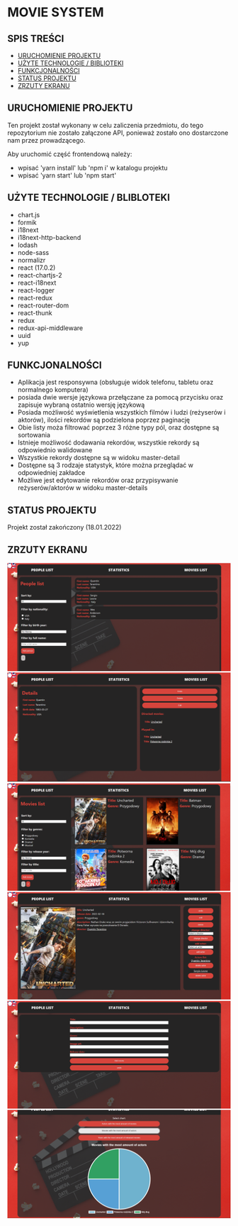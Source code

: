# MOVIE SYSTEM

## SPIS TREŚCI

- [URUCHOMIENIE PROJEKTU](#uruchomienie-projektu)
- [UŻYTE TECHNOLOGIE / BIBLIOTEKI](#użyte-technologie-/-biblioteki)
- [FUNKCJONALNOŚCI](#funkcjonalności)
- [STATUS PROJEKTU](#status-projektu)
- [ZRZUTY EKRANU](#zrzuty-ekranu)

## URUCHOMIENIE PROJEKTU

Ten projekt został wykonany w celu zaliczenia przedmiotu, do tego repozytorium nie zostało załączone API, ponieważ zostało ono dostarczone nam przez prowadzącego.

Aby uruchomić część frontendową należy:

- wpisać 'yarn install' lub 'npm i' w katalogu projektu
- wpisać 'yarn start' lub 'npm start'

## UŻYTE TECHNOLOGIE / BLIBLOTEKI

- chart.js
- formik
- i18next
- i18next-http-backend
- lodash
- node-sass
- normalizr
- react (17.0.2)
- react-chartjs-2
- react-i18next
- react-logger
- react-redux
- react-router-dom
- react-thunk
- redux
- redux-api-middleware
- uuid
- yup

## FUNKCJONALNOŚCI

- Aplikacja jest responsywna (obsługuje widok telefonu, tabletu oraz normalnego komputera)
- posiada dwie wersje językowa przełączane za pomocą przycisku oraz zapisuje wybraną ostatnio wersję językową
- Posiada możliwość wyświetlenia wszystkich filmów i ludzi (reżyserów i aktorów), ilości rekordów są podzielona poprzez paginację
- Obie listy moża filtrować poprzez 3 różne typy pól, oraz dostępne są sortowania
- Istnieje możliwość dodawania rekordów, wszystkie rekordy są odpowiednio walidowane
- Wszystkie rekordy dostępne są w widoku master-detail
- Dostępne są 3 rodzaje statystyk, które można przeglądać w odpowiedniej zakładce
- Możliwe jest edytowanie rekordów oraz przypisywanie reżyserów/aktorów w widoku master-details

## STATUS PROJEKTU

Projekt został zakończony (18.01.2022)

## ZRZUTY EKRANU

<img src="./jpg/Zrzut ekranu 2022-02-27 032411.png"/>
<img src="./jpg/Zrzut ekranu 2022-02-27 032427.png"/>
<img src="./jpg/Zrzut ekranu 2022-02-27 032444.png"/>
<img src="./jpg/Zrzut ekranu 2022-02-27 032500.png"/>
<img src="./jpg/Zrzut ekranu 2022-02-27 032612.png"/>
<img src="./jpg/Zrzut ekranu 2022-02-27 032647.png"/>
